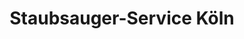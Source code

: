 ---
title: "Staubsauger-Service Köln"
url: /euskirchen/staubsauger-service-koeln/
shop: Staubsauger
---
